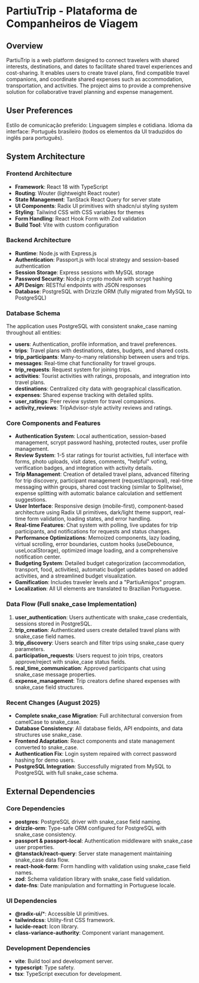 # PartiuTrip - Plataforma de Companheiros de Viagem

## Overview

PartiuTrip is a web platform designed to connect travelers with shared interests, destinations, and dates to facilitate shared travel experiences and cost-sharing. It enables users to create travel plans, find compatible travel companions, and coordinate shared expenses such as accommodation, transportation, and activities. The project aims to provide a comprehensive solution for collaborative travel planning and expense management.

## User Preferences

Estilo de comunicação preferido: Linguagem simples e cotidiana.
Idioma da interface: Português brasileiro (todos os elementos da UI traduzidos do inglês para português).

## System Architecture

### Frontend Architecture
- **Framework**: React 18 with TypeScript
- **Routing**: Wouter (lightweight React router)
- **State Management**: TanStack React Query for server state
- **UI Components**: Radix UI primitives with shadcn/ui styling system
- **Styling**: Tailwind CSS with CSS variables for themes
- **Form Handling**: React Hook Form with Zod validation
- **Build Tool**: Vite with custom configuration

### Backend Architecture
- **Runtime**: Node.js with Express.js
- **Authentication**: Passport.js with local strategy and session-based authentication
- **Session Storage**: Express sessions with MySQL storage
- **Password Security**: Node.js crypto module with scrypt hashing
- **API Design**: RESTful endpoints with JSON responses
- **Database**: PostgreSQL with Drizzle ORM (fully migrated from MySQL to PostgreSQL)

### Database Schema
The application uses PostgreSQL with consistent snake_case naming throughout all entities:
- **users**: Authentication, profile information, and travel preferences.
- **trips**: Travel plans with destinations, dates, budgets, and shared costs.
- **trip_participants**: Many-to-many relationship between users and trips.
- **messages**: Real-time chat functionality for travel groups.
- **trip_requests**: Request system for joining trips.
- **activities**: Tourist activities with ratings, proposals, and integration into travel plans.
- **destinations**: Centralized city data with geographical classification.
- **expenses**: Shared expense tracking with detailed splits.
- **user_ratings**: Peer review system for travel companions.
- **activity_reviews**: TripAdvisor-style activity reviews and ratings.

### Core Components and Features
- **Authentication System**: Local authentication, session-based management, scrypt password hashing, protected routes, user profile management.
- **Review System**: 1-5 star ratings for tourist activities, full interface with forms, photo uploads, visit dates, comments, "helpful" voting, verification badges, and integration with activity details.
- **Trip Management**: Creation of detailed travel plans, advanced filtering for trip discovery, participant management (request/approval), real-time messaging within groups, shared cost tracking (similar to Splitwise), expense splitting with automatic balance calculation and settlement suggestions.
- **User Interface**: Responsive design (mobile-first), component-based architecture using Radix UI primitives, dark/light theme support, real-time form validation, loading states, and error handling.
- **Real-time Features**: Chat system with polling, live updates for trip participants, and notifications for requests and status changes.
- **Performance Optimizations**: Memoized components, lazy loading, virtual scrolling, error boundaries, custom hooks (useDebounce, useLocalStorage), optimized image loading, and a comprehensive notification center.
- **Budgeting System**: Detailed budget categorization (accommodation, transport, food, activities), automatic budget updates based on added activities, and a streamlined budget visualization.
- **Gamification**: Includes traveler levels and a "PartiuAmigos" program.
- **Localization**: All UI elements are translated to Brazilian Portuguese.

### Data Flow (Full snake_case Implementation)
1. **user_authentication**: Users authenticate with snake_case credentials, sessions stored in PostgreSQL.
2. **trip_creation**: Authenticated users create detailed travel plans with snake_case field names.
3. **trip_discovery**: Users search and filter trips using snake_case query parameters.
4. **participation_requests**: Users request to join trips, creators approve/reject with snake_case status fields.
5. **real_time_communication**: Approved participants chat using snake_case message properties.
6. **expense_management**: Trip creators define shared expenses with snake_case field structures.

### Recent Changes (August 2025)
- **Complete snake_case Migration**: Full architectural conversion from camelCase to snake_case.
- **Database Consistency**: All database fields, API endpoints, and data structures use snake_case.
- **Frontend Adaptation**: React components and state management converted to snake_case.
- **Authentication Fix**: Login system repaired with correct password hashing for demo users.
- **PostgreSQL Integration**: Successfully migrated from MySQL to PostgreSQL with full snake_case schema.

## External Dependencies

### Core Dependencies
- **postgres**: PostgreSQL driver with snake_case field naming.
- **drizzle-orm**: Type-safe ORM configured for PostgreSQL with snake_case consistency.
- **passport & passport-local**: Authentication middleware with snake_case user properties.
- **@tanstack/react-query**: Server state management maintaining snake_case data flow.
- **react-hook-form**: Form handling with validation using snake_case field names.
- **zod**: Schema validation library with snake_case field validation.
- **date-fns**: Date manipulation and formatting in Portuguese locale.

### UI Dependencies
- **@radix-ui/***: Accessible UI primitives.
- **tailwindcss**: Utility-first CSS framework.
- **lucide-react**: Icon library.
- **class-variance-authority**: Component variant management.

### Development Dependencies
- **vite**: Build tool and development server.
- **typescript**: Type safety.
- **tsx**: TypeScript execution for development.